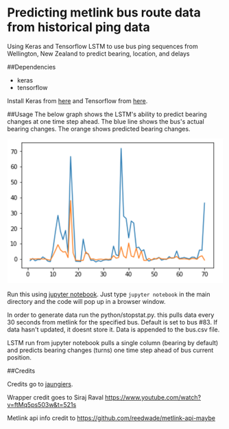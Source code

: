 # Predicting metlink bus route data from historical ping data
Using Keras and Tensorflow LSTM to use bus ping sequences from Wellington, New Zealand to predict bearing, location, and delays

##Dependencies

* keras
* tensorflow

Install Keras from [here](https://keras.io/) and Tensorflow from [here](https://www.tensorflow.org/versions/r0.12/get_started/os_setup). 

##Usage
The below graph shows the LSTM's ability to predict bearing changes at one time step ahead.  The blue line shows the bus's actual bearing changes.  The orange shows predicted bearing changes.

![Alt text](/accuracy-graph.png?raw=true "Prediction Accuracy - One time step ahead")

Run this using [jupyter notebook](http://jupyter.readthedocs.io/en/latest/install.html). Just type `jupyter notebook` in the main directory and the code will pop up in a browser window. 

In order to generate data run the python/stopstat.py.  this pulls data every 30 seconds from metlink for the specified bus.  Default is set to bus #83.  If data hasn't updated, it doesnt store it.  Data is appended to the bus.csv file.

LSTM run from jupyter notebook pulls a single column (bearing by default) and predicts bearing changes (turns) one time step ahead of bus current position.  


##Credits

Credits go to [jaungiers](https://github.com/jaungiers/LSTM-Neural-Network-for-Time-Series-Prediction).

Wrapper credit goes to Siraj Raval https://www.youtube.com/watch?v=ftMq5ps503w&t=521s

Metlink api info credit to https://github.com/reedwade/metlink-api-maybe




